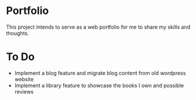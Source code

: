 # Portfolio
This project intends to serve as a web portfolio for me to share my skills and thoughts.

# To Do
- Implement a blog feature and migrate blog content from old wordpress website
- Implement a library feature to showcase the books I own and possible reviews
